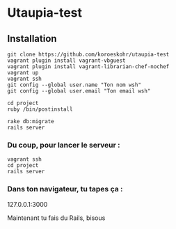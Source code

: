 # Utaupia-test

## Installation

```
git clone https://github.com/koroeskohr/utaupia-test
vagrant plugin install vagrant-vbguest
vagrant plugin install vagrant-librarian-chef-nochef
vagrant up
vagrant ssh
git config --global user.name "Ton nom wsh"
git config --global user.email "Ton email wsh"

cd project
ruby /bin/postinstall

rake db:migrate
rails server
```

### Du coup, pour lancer le serveur :
```
vagrant ssh
cd project
rails server
```

### Dans ton navigateur, tu tapes ça :

127.0.0.1:3000



Maintenant tu fais du Rails, bisous